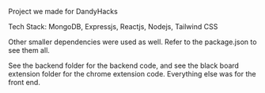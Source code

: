 Project we made for DandyHacks

Tech Stack:
MongoDB,
Expressjs,
Reactjs,
Nodejs,
Tailwind CSS

Other smaller dependencies were used as well. Refer to the package.json to see them all. 

See the backend folder for the backend code, and see the black board extension folder for the chrome extension code. Everything else was for the front end.
